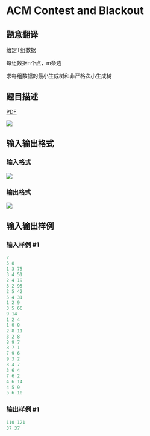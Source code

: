 # ACM Contest and Blackout

## 题意翻译

给定T组数据

每组数据n个点，m条边

求每组数据的最小生成树和非严格次小生成树

## 题目描述

[problemUrl]: https://uva.onlinejudge.org/index.php?option=com_onlinejudge&Itemid=8&category=18&page=show_problem&problem=1541

[PDF](https://uva.onlinejudge.org/external/106/p10600.pdf)

![](https://cdn.luogu.com.cn/upload/vjudge_pic/UVA10600/48481404a7b3f81dccbd5feb77a8dfbaff266477.png)

## 输入输出格式

### 输入格式

![](https://cdn.luogu.com.cn/upload/vjudge_pic/UVA10600/20463ee6c260b6122e0fb359137cb747259bf295.png)

### 输出格式

![](https://cdn.luogu.com.cn/upload/vjudge_pic/UVA10600/694aafbbaca63beb5858afc61f4299804e161093.png)

## 输入输出样例

### 输入样例 #1

```cpp
2
5 8
1 3 75
3 4 51
2 4 19
3 2 95
2 5 42
5 4 31
1 2 9
3 5 66
9 14
1 2 4
1 8 8
2 8 11
3 2 8
8 9 7
8 7 1
7 9 6
9 3 2
3 4 7
3 6 4
7 6 2
4 6 14
4 5 9
5 6 10
```


### 输出样例 #1

```cpp
110 121
37 37
```


